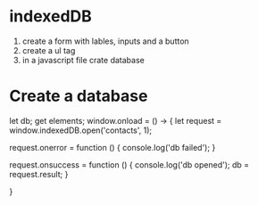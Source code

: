 indexedDB
============

1. create a form with lables, inputs and a button
2. create a ul tag
3. in a javascript file crate database

Create a database
=================
let db;
get elements;
window.onload = () -> {
let request = window.indexedDB.open('contacts', 1);

request.onerror = function () {
console.log('db failed');
}

request.onsuccess = function () {
console.log('db opened');
db = request.result;
}

}
